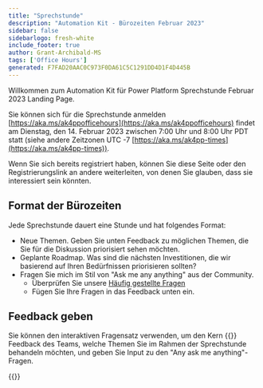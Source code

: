 ```yaml
---
title: "Sprechstunde"
description: "Automation Kit - Bürozeiten Februar 2023"
sidebar: false
sidebarlogo: fresh-white
include_footer: true
author: Grant-Archibald-MS
tags: ['Office Hours']
generated: F7FAD20AAC0C973F0DA61C5C1291DD4D1F4D445B
---
```


Willkommen zum Automation Kit für Power Platform Sprechstunde Februar 2023 Landing Page.

Sie können sich für die Sprechstunde anmelden [https://aka.ms/ak4ppofficehours](https://aka.ms/ak4ppofficehours) findet am Dienstag, den 14. Februar 2023 zwischen 7:00 Uhr und 8:00 Uhr PDT statt (siehe andere Zeitzonen UTC -7 [https://aka.ms/ak4pp-times](https://aka.ms/ak4pp-times)).

Wenn Sie sich bereits registriert haben, können Sie diese Seite oder den Registrierungslink an andere weiterleiten, von denen Sie glauben, dass sie interessiert sein könnten.

## Format der Bürozeiten

Jede Sprechstunde dauert eine Stunde und hat folgendes Format:

- Neue Themen. Geben Sie unten Feedback zu möglichen Themen, die Sie für die Diskussion priorisiert sehen möchten.
- Geplante Roadmap. Was sind die nächsten Investitionen, die wir basierend auf Ihren Bedürfnissen priorisieren sollten?
- Fragen Sie mich im Stil von "Ask me any anything" aus der Community.
    - Überprüfen Sie unsere [Häufig gestellte Fragen](/de/frequently-asked-questions)
    - Fügen Sie Ihre Fragen in das Feedback unten ein.

## Feedback geben

Sie können den interaktiven Fragensatz verwenden, um den Kern {{<product-name>}} Feedback des Teams, welche Themen Sie im Rahmen der Sprechstunde behandeln möchten, und geben Sie Input zu den "Any ask me anything"-Fragen.

{{<questions name="/content/de/office-hours/november-2022.json" completed="Vielen Dank für Ihr Feedback" showNavigationButtons="false" locale="de">}}
